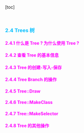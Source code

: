 
[toc]

&emsp;
### <font color=#00BFFF> 2.4 Trees 树  </font>

#### <font color=#FF00FF>  2.4.1 什么是 Tree ? 为什么使用 Tree ? </font>
#### <font color=#FF00FF>  2.4.2 查看 Tree 的基本信息 </font>
#### <font color=#FF00FF>  2.4.3 Tree 的创建-写入-保存</font>
#### <font color=#FF00FF>  2.4.4 Tree Branch 的操作 </font>
#### <font color=#FF00FF>  2.4.5 Tree::Draw </font>
#### <font color=#FF00FF>  2.4.6 Tree::MakeClass </font>
#### <font color=#FF00FF>  2.4.7 Tree::MakeSelector </font>
#### <font color=#FF00FF>  2.4.8 Tree 的其他操作 </font>